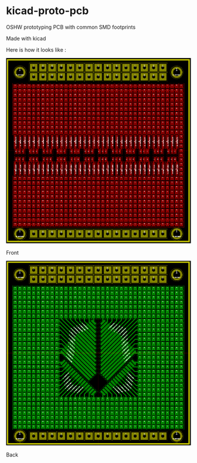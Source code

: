 kicad-proto-pcb
===============

OSHW prototyping PCB with common SMD footprints

Made with kicad

Here is how it looks like :

![PCB front](pcb-front.png "PCB Front")

Front

![PCB back](pcb-back.png "PCB Back")


Back
